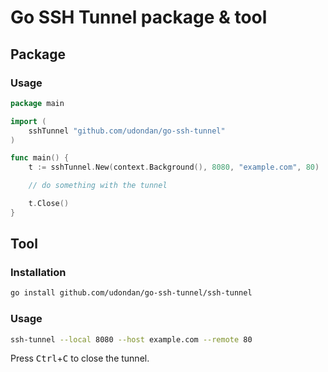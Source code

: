 # Go SSH Tunnel package & tool

## Package

### Usage

```go
package main

import (
    sshTunnel "github.com/udondan/go-ssh-tunnel"
)

func main() {
    t := sshTunnel.New(context.Background(), 8080, "example.com", 80)

    // do something with the tunnel

    t.Close()
}
```

## Tool

### Installation

```bash
go install github.com/udondan/go-ssh-tunnel/ssh-tunnel
```

### Usage 

```bash
ssh-tunnel --local 8080 --host example.com --remote 80
```

Press <kbd>Ctrl</kbd>+<kbd>C</kbd> to close the tunnel.